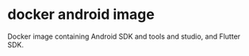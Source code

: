 # docker android image

Docker image containing Android SDK and tools and studio,
and Flutter SDK.


